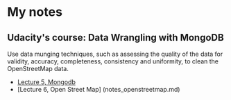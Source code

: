 # My notes
## Udacity's course: Data Wrangling with MongoDB
Use data munging techniques, such as assessing the quality of the data
for validity, accuracy, completeness, consistency and uniformity, to clean
the OpenStreetMap data.


- [Lecture 5, Mongodb](Instructor_Notes.md)
- [Lecture 6, Open Street Map] (notes_openstreetmap.md)